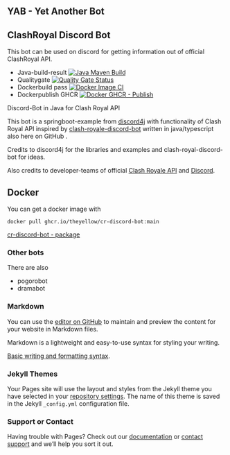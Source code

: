 ## YAB - Yet Another Bot 

## ClashRoyal Discord Bot
This bot can be used on discord for getting information out of official ClashRoyal API.
 
- Java-build-result 
[![Java Maven Build](https://github.com/theyellow/cr-discord-bot/actions/workflows/maven.yml/badge.svg)](https://github.com/theyellow/cr-discord-bot/actions/workflows/maven.yml)
- Qualitygate 
[![Quality Gate Status](https://sonarcloud.io/api/project_badges/measure?project=theyellow_cr-discord-bot&metric=alert_status)](https://sonarcloud.io/summary/new_code?id=theyellow_cr-discord-bot)
- Dockerbuild pass 
[![Docker Image CI](https://github.com/theyellow/cr-discord-bot/actions/workflows/docker-image.yml/badge.svg)](https://github.com/theyellow/cr-discord-bot/actions/workflows/docker-image.yml)
- Dockerpublish GHCR 
[![Docker GHCR - Publish](https://github.com/theyellow/cr-discord-bot/actions/workflows/docker-publish.yml/badge.svg)](https://github.com/theyellow/cr-discord-bot/actions/workflows/docker-publish.yml)

Discord-Bot in Java for Clash Royal API 

This bot is a springboot-example from [discord4j](https://github.com/Discord4J/Discord4J) with functionality of Clash Royal API inspired by [clash-royale-discord-bot](https://github.com/HZooly/clash-royale-discord-bot) written in java/typescript also here on GitHub .  

Credits to discord4j for the libraries and examples and clash-royal-discord-bot for ideas.

Also credits to developer-teams of official [Clash Royale API](https://developer.clashroyale.com/#/documentation) and [Discord](https://discord.com/developers/).

## Docker

You can get a docker image with

```
docker pull ghcr.io/theyellow/cr-discord-bot:main
```

[cr-discord-bot - package](https://github.com/theyellow/cr-discord-bot/pkgs/container/cr-discord-bot/13658383?tag=main)

### Other bots
There are also 
- pogorobot
- dramabot

### Markdown
You can use the [editor on GitHub](https://github.com/theyellow/cr-discord-bot/edit/gh-pages/index.md) to maintain and preview the content for your website in Markdown files.

Markdown is a lightweight and easy-to-use syntax for styling your writing. 

[Basic writing and formatting syntax](https://docs.github.com/en/github/writing-on-github/getting-started-with-writing-and-formatting-on-github/basic-writing-and-formatting-syntax).

### Jekyll Themes

Your Pages site will use the layout and styles from the Jekyll theme you have selected in your [repository settings](https://github.com/theyellow/cr-discord-bot/settings/pages). The name of this theme is saved in the Jekyll `_config.yml` configuration file.

### Support or Contact

Having trouble with Pages? Check out our [documentation](https://docs.github.com/categories/github-pages-basics/) or [contact support](https://support.github.com/contact) and we’ll help you sort it out.
